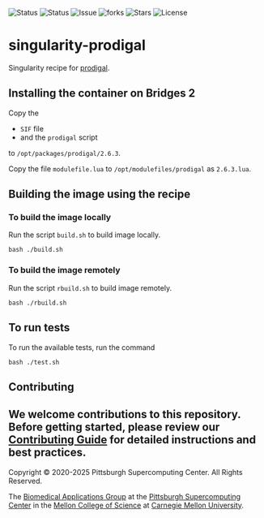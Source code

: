 ![Status](https://github.com/pscedu/singularity-prodigal/actions/workflows/main.yml/badge.svg)
![Status](https://github.com/pscedu/singularity-prodigal/actions/workflows/pretty.yml/badge.svg)
![Issue](https://img.shields.io/github/issues/pscedu/singularity-prodigal)
![forks](https://img.shields.io/github/forks/pscedu/singularity-prodigal)
![Stars](https://img.shields.io/github/stars/pscedu/singularity-prodigal)
![License](https://img.shields.io/github/license/pscedu/singularity-prodigal)

# singularity-prodigal
Singularity recipe for [prodigal](https://github.com/sandialabs/prodigal).

## Installing the container on Bridges 2
Copy the

* `SIF` file
* and the `prodigal` script

to `/opt/packages/prodigal/2.6.3`.

Copy the file `modulefile.lua` to `/opt/modulefiles/prodigal` as `2.6.3.lua`.

## Building the image using the recipe
### To build the image locally
Run the script `build.sh` to build image locally.

```
bash ./build.sh
```

### To build the image remotely
Run the script `rbuild.sh` to build image remotely.

```
bash ./rbuild.sh
```

## To run tests
To run the available tests, run the command

```
bash ./test.sh
```
## Contributing
We welcome contributions to this repository. Before getting started, please review our [Contributing Guide](https://raw.githubusercontent.com/pscedu/singularity-report/refs/heads/main/CONTRIBUTING.md) for detailed instructions and best practices.
---
Copyright © 2020-2025 Pittsburgh Supercomputing Center. All Rights Reserved.

The [Biomedical Applications Group](https://www.psc.edu/biomedical-applications/) at the [Pittsburgh Supercomputing
Center](http://www.psc.edu) in the [Mellon College of Science](https://www.cmu.edu/mcs/) at [Carnegie Mellon University](http://www.cmu.edu).

